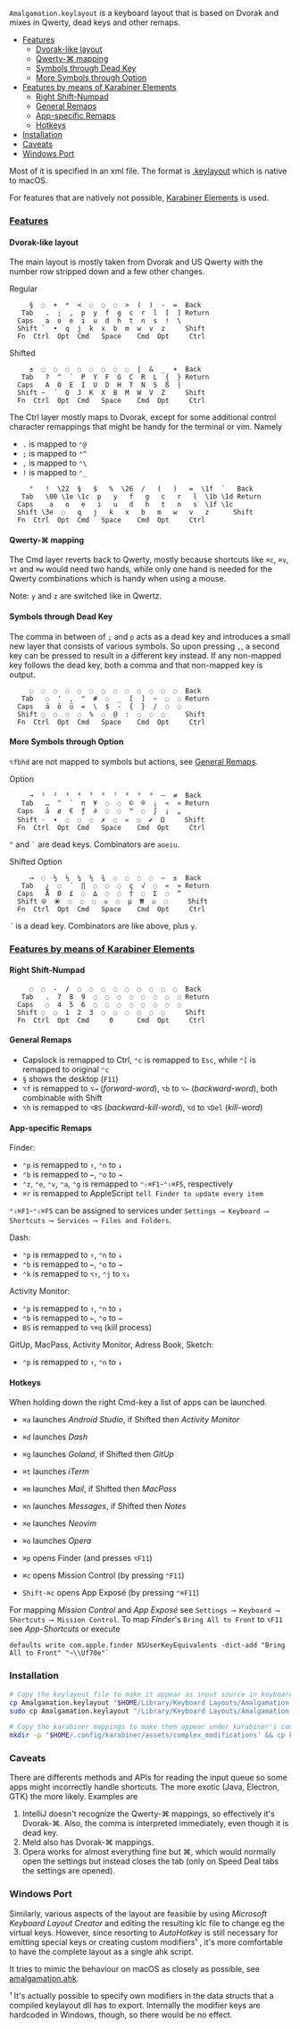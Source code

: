 `Amalgamation.keylayout` is a keyboard layout that is based on Dvorak and mixes
in Qwerty, dead keys and other remaps.

- [Features](#features)
    - [Dvorak-like layout](#dvorak-like-layout)
    - [Qwerty-⌘ mapping](#qwerty--mapping)
    - [Symbols through Dead Key](#symbols-through-dead-key)
    - [More Symbols through Option](#more-symbols-through-option)
- [Features by means of Karabiner Elements](#features-by-means-of-karabiner-elements)
    - [Right Shift-Numpad](#right-shift-numpad)
    - [General Remaps](#general-remaps)
    - [App-specific Remaps](#app-specific-remaps)
    - [Hotkeys](#hotkeys)
- [Installation](#installation)
- [Caveats](#caveats)
- [Windows Port](#windows-port)

Most of it is specified in an xml file. The format is [.keylayout](https://developer.apple.com/library/archive/technotes/tn2056/_index.html)
which is native to macOS.

For features that are natively not possible, [Karabiner Elements](https://github.com/pqrs-org/Karabiner-Elements)
is used.

### [Features](Amalgamation.keylayout)

#### Dvorak-like layout
The main layout is mostly taken from Dvorak and US Qwerty with the number row
stripped down and a few other changes.

Regular
```
     §  ◌  +  *  <  ◌  ◌  ◌  >  (  )  -  =  Back
   Tab   .  ;  ,  p  y  f  g  c  r  l  [  ] Return
  Caps   a  o  e  i  u  d  h  t  n  s  !  \
  Shift `  •  q  j  k  x  b  m  w  v  z     Shift
  Fn  Ctrl  Opt  Cmd   Space    Cmd  Opt     Ctrl
```

Shifted
```
     ±  ◌  ◌  ◌  ◌  ◌  ◌  ◌  ◌  |  &  _  +  Back
   Tab   ?  ^  `  P  Y  F  G  C  R  L  {  } Return
  Caps   A  O  E  I  U  D  H  T  N  S  ß  |
  Shift ~  ´  Q  J  K  X  B  M  W  V  Z     Shift
  Fn  Ctrl  Opt  Cmd   Space    Cmd  Opt     Ctrl
```

The Ctrl layer mostly maps to Dvorak, except for some additional control
character remappings that might be handy for the terminal or vim. Namely
- `.` is mapped to `⌃@`
- `;` is mapped to `⌃^`
- `,` is mapped to `⌃\`
- `!` is mapped to `⌃_`

```
     °   !  \22  §   $   %  \26  /   (   )   =  \1f  `   Back
   Tab   \00 \1e \1c  p   y   f   g   c   r   l  \1b \1d Return
  Caps    a   o   e   i   u   d   h   t   n   s  \1f \1c
  Shift \3e  ◌   q   j   k   x   b   m   w   v   z      Shift
  Fn  Ctrl  Opt  Cmd   Space    Cmd  Opt     Ctrl
```

#### Qwerty-⌘ mapping
The Cmd layer reverts back to Qwerty, mostly because shortcuts like
`⌘c`, `⌘v`, `⌘t` and `⌘w` would need two hands, while only one hand is needed
for the Qwerty combinations which is handy when using a mouse.

Note: `y` and `z` are switched like in Qwertz.

#### Symbols through Dead Key
The comma in between of `;` and `p` acts as a dead key and introduces a small
new layer that consists of various symbols. So upon pressing `,`, a second key
can be pressed to result in a different key instead. If any non-mapped key
follows the dead key, both a comma and that non-mapped key is output.

```
     ◌  ◌  ◌  ◌  ◌  ◌  ◌  ◌  ◌  ◌  ◌  ◌  ◌  Back
   Tab   ◌  '  ,  "  #  ◌  _  [  ]  ~  ◌  ◌ Return
  Caps   ä  ö  ü  =  \  $  -  {  }  /  ◌  ◌
  Shift ◌  ◌  ◌  ◌  %  ◌  @  :  ◌  ◌  ◌     Shift
  Fn  Ctrl  Opt  Cmd   Space    Cmd  Opt     Ctrl
```

#### More Symbols through Option
`⌥fbhd` are not mapped to symbols but actions, see
[General Remaps](#general-remaps).

Option
```
     →  ¹  ²  ³  ⁴  ⁵  ⁶  ⁷  ⁸  ⁹  ⁰  –  ≠  Back
   Tab   …  ^  `  π  ¥  ◌  ◌  ©  ®  ¡  «  » Return
  Caps   å  ø  €  ƒ  ∂  ◌  ◌  ™  ◌  ∫  ¡  „
  Shift ◦  ∙  ◌  ◌  ◌  ✗  ◌  𐄂  ☐  ✔︎  Ω     Shift
  Fn  Ctrl  Opt  Cmd   Space    Cmd  Opt     Ctrl
```
`^` and ``` ` ``` are dead keys. Combinators are `aoeiu`.

Shifted Option
```
     ⟶  ◌  ½  ⅓  ¼  ⅔  ¾  ◌  ◌  ◌  ◌  —  ±  Back
   Tab   ¿  ◌  ´  ∏  ◌  ◌  ◌  ç  √  ◌  «  » Return
  Caps   Å  Ø  £  ◌  ∆  ◌  ◌  †  ◌  Σ  ◌  “
  Shift ⦾  ⦿  ◌  ◌  ◌  ☒  ◌  µ  ₩  ☑  ◌     Shift
  Fn  Ctrl  Opt  Cmd   Space    Cmd  Opt     Ctrl
```
`´` is a dead key. Combinators are like above, plus `y`.

### [Features by means of Karabiner Elements](karabiner-rules.json)

#### Right Shift-Numpad
```
     ◌  ◌  -  /  ◌  ◌  ◌  ◌  ◌  ◌  ◌  ◌  ◌  Back
   Tab   .  7  8  9  ◌  ◌  ◌  ◌  ◌  ◌  ◌  ◌ Return
  Caps   ◌  4  5  6  ◌  ◌  ◌  ◌  ◌  ◌  ◌  ◌
  Shift ◌  ◌  1  2  3  ◌  ◌  ◌  ◌  ◌  ◌     Shift
  Fn  Ctrl  Opt  Cmd     0      Cmd  Opt     Ctrl
```

#### General Remaps

- Capslock is remapped to Ctrl, `⌃c` is remapped to `Esc`, while `⌃[` is
  remapped to original `⌃c`
- `§` shows the desktop (`F11`)
- `⌥f` is remapped to `⌥→` (_forward-word_), `⌥b` to `⌥←` (_backward-word_),
  both combinable with Shift
- `⌥h` is remapped to `⌥BS` (_backward-kill-word_), `⌥d` to `⌥Del` (_kill-word_)

#### App-specific Remaps

Finder:
- `⌃p` is remapped to `↑`, `⌃n` to `↓`
- `⌃b` is remapped to `←`, `⌃o` to `→`
- `⌃z`, `⌃e`, `⌃v`, `⌃a`, `⌃g` is remapped to `⌃⇧⌘F1`-`⌃⇧⌘F5`, respectively
- `⌘r` is remapped to AppleScript `tell Finder to update every item`

`⌃⇧⌘F1`-`⌃⇧⌘F5` can be assigned to services under
`Settings ⟶ Keyboard ⟶ Shortcuts ⟶ Services ⟶ Files and Folders`.

Dash:
- `⌃p` is remapped to `↑`, `⌃n` to `↓`
- `⌃b` is remapped to `←`, `⌃o` to `→`
- `⌃k` is remapped to `⌥↑`, `⌃j` to `⌥↓`

Activity Monitor:
- `⌃p` is remapped to `↑`, `⌃n` to `↓`
- `⌃b` is remapped to `←`, `⌃o` to `→`
- `BS` is remapped to `⌥⌘q` (kill process)

GitUp, MacPass, Activity Monitor, Adress Book, Sketch:
- `⌃p` is remapped to `↑`, `⌃n` to `↓`

#### Hotkeys
When holding down the right Cmd-key a list of apps can be launched.

- `⌘a` launches _Android Studio_, if Shifted then _Activity Monitor_
- `⌘d` launches _Dash_
- `⌘g` launches _Goland_, if Shifted then _GitUp_
- `⌘t` launches _iTerm_
- `⌘m` launches _Mail_, if Shifted then _MacPass_
- `⌘n` launches _Messages_, if Shifted then _Notes_
- `⌘e` launches _Neovim_
- `⌘o` launches _Opera_

- `⌘p` opens Finder (and presses `⌥F11`)
- `⌘c` opens Mission Control (by pressing `⌃F11`)
- `Shift-⌘c` opens App Exposé (by pressing `⌃⌘F11`)

For mapping _Mission Control_ and _App Exposé_ see
`Settings ⟶ Keyboard ⟶ Shortcuts ⟶ Mission Control`.
To map _Finder_'s `Bring All to Front` to `⌥F11` see _App-Shortcuts_ or execute
```
defaults write com.apple.finder NSUserKeyEquivalents -dict-add "Bring All to Front" "~\\Uf70e"`
 ```

### Installation
```sh
# Copy the keylayout file to make it appear as input source in keyboard settings.
cp Amalgamation.keylayout "$HOME/Library/Keyboard Layouts/Amalgamation.keylayout" # for the current user
sudo cp Amalgamation.keylayout "/Library/Keyboard Layouts/Amalgamation.keylayout" # or for every user

# Copy the karabiner mappings to make them appear under karabiner's complex modifications.
mkdir -p "$HOME/.config/karabiner/assets/complex_modifications' && cp karabiner-rules.json "$_/Amalgamation.json"
```

### Caveats
There are differents methods and APIs for reading the input queue so some apps
might incorrectly handle shortcuts. The more exotic (Java, Electron, GTK) the
more likely. Examples are
1. IntelliJ doesn't recognize the Qwerty-⌘ mappings, so effectively it's
Dvorak-⌘. Also, the comma is interpreted immediately, even though it is dead
key.
2. Meld also has Dvorak-⌘ mappings.
3. Opera works for almost everything fine but ⌘, which would normally open the
settings but instead closes the tab (only on Speed Deal tabs the settings are
opened).

### Windows Port
Similarly, various aspects of the layout are feasible by using _Microsoft
Keyboard Layout Creator_ and editing the resulting klc file to change eg the
virtual keys. However, since resorting to _AutoHotkey_ is still necessary for
emitting special keys or creating custom modifiers¹ , it's more comfortable to
have the complete layout as a single ahk script.

It tries to mimic the behaviour on macOS as closely as possible, see
[amalgamation.ahk](windows).

¹ It's actually possible to specify own modifiers in the data structs that a
compiled keylayout dll has to export. Internally the modifier keys are
hardcoded in Windows, though, so there would be no effect.

